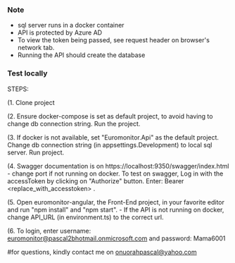 ### **Note**

- sql server runs in a docker container
- API is protected by Azure AD
- To view the token being passed, see request header on browser's network tab.
- Running the API should create the database

### Test locally

STEPS:

(1. Clone project

(2. Ensure docker-compose is set as default project, to avoid having to change db connection string. Run the project.

(3. If docker is not available, set "Euromonitor.Api" as the default project. Change db connection string (in appsettings.Development) to local sql server. Run project.

(4. Swagger documentation is on https://localhost:9350/swagger/index.html - change port if not running on docker. To test on swagger, Log in with the accessToken by clicking on "Authorize" button. Enter: Bearer <replace_with_accesstoken> .

(5. Open euromonitor-angular, the Front-End project, in your favorite editor and run "npm install" and "npm start". - If the API is not running on docker, change API_URL (in environment.ts) to the correct url.

(6. To login, enter username: euromonitor@pascal2bhotmail.onmicrosoft.com and password: Mama6001


#for questions, kindly contact me on onuorahpascal@yahoo.com
